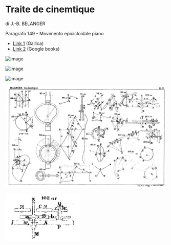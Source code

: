 # Traite de cinemtique
di J.-B. BELANGER

Paragrafo 149 - Movimento epicicloidale piano


- [Link 1](https://gallica.bnf.fr/ark:/12148/bpt6k99703z/f225.item.texteImage) (Gallica)
- [Link 2](https://books.google.it/books?id=38o2AAAAMAAJ&vq=epycycloidal&hl=de&pg=PA198#v=snippet&q=movement%20epicycloidal&f=false) (Google books)

![image](https://github.com/jumpjack/heliostat/assets/1620953/9baa2f4d-ded9-43a4-90f4-e421bf7573ac)

![image](https://github.com/jumpjack/heliostat/assets/1620953/edbddc02-8a8a-454d-a308-af19208c193b)

![image](https://github.com/jumpjack/heliostat/assets/1620953/3552b147-c15e-4dfa-9598-630c7549dffc)


![image](https://github.com/jumpjack/heliostat/blob/main/images/Trait%C3%A9_de_cin%C3%A9matique-tav.VI(fig102).JPEG)

![image](https://github.com/jumpjack/heliostat/blob/main/images/Trait%C3%A9_de_cin%C3%A9matique-tavVI(fig102)(zoom).png)
